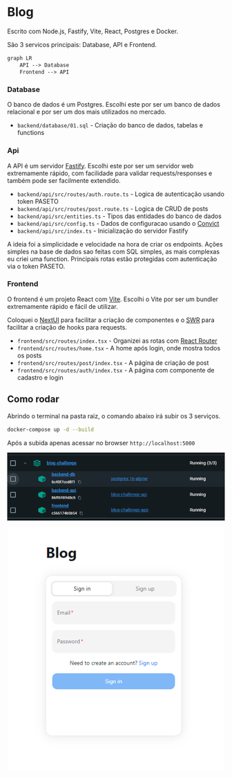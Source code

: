 # Blog

Escrito com Node.js, Fastify, Vite, React, Postgres e Docker.

São 3 servicos principais: Database, API e Frontend.

```mermaid
graph LR
    API --> Database
    Frontend --> API
```

### Database

O banco de dados é um Postgres. Escolhi este por ser um banco de dados relacional e por ser um dos mais utilizados no mercado.

- `backend/database/01.sql` - Criação do banco de dados, tabelas e functions

### Api

A API é um servidor [Fastify](https://www.fastify.io/). Escolhi este por ser um servidor web extremamente rápido, com facilidade para validar requests/responses e também pode ser facilmente extendido.

- `backend/api/src/routes/auth.route.ts` - Logica de autenticação usando token PASETO
- `backend/api/src/routes/post.route.ts` - Logica de CRUD de posts
- `backend/api/src/entities.ts` - Tipos das entidades do banco de dados
- `backend/api/src/config.ts` - Dados de configuracao usando o [Convict](https://github.com/mozilla/node-convict)
- `backend/api/src/index.ts` - Inicialização do servidor Fastify

A ideia foi a simplicidade e velocidade na hora de criar os endpoints.
Ações simples na base de dados sao feitas com SQL simples, as mais complexas eu criei uma function.
Principais rotas estão protegidas com autenticação via o token PASETO.

### Frontend

O frontend é um projeto React com [Vite](https://vitejs.dev/). Escolhi o Vite por ser um bundler extremamente rápido e fácil de utilizar.

Coloquei o [NextUI](https://nextui.org/) para facilitar a criação de componentes e o [SWR](https://swr.vercel.app/) para facilitar a criação de hooks para requests.

- `frontend/src/routes/index.tsx` - Organizei as rotas com [React Router](https://reactrouter.com/)
- `frontend/src/routes/home.tsx` - A home após login, onde mostra todos os posts
- `frontend/src/routes/post/index.tsx` - A página de criação de post
- `frontend/src/routes/auth/index.tsx` - A página com componente de cadastro e login


## Como rodar

Abrindo o terminal na pasta raiz, o comando abaixo irá subir os 3 serviços.

```bash
docker-compose up -d --build
```

Após a subida apenas acessar no browser `http://localhost:5000`

![compose running](/assets/compose.png)

![auth page](/assets/auth-page.png)